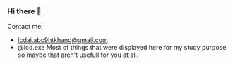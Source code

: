 ### Hi there 👋
Contact me: 
- lcdai.abc9htkhang@gmail.com
- @lcd.exe
Most of things that were displayed here for my study purpose so maybe that aren't usefull for you at all.


<!--
**akabeomip/akabeomip** is a ✨ _special_ ✨ repository because its `README.md` (this file) appears on your GitHub profile.

Here are some ideas to get you started:

- 🔭 I’m currently working on ...
- 🌱 I’m currently learning ...
- 👯 I’m looking to collaborate on ...
- 🤔 I’m looking for help with ...
- 💬 Ask me about ...
- 📫 How to reach me: ...
- 😄 Pronouns: ...
- ⚡ Fun fact: ...
-->
